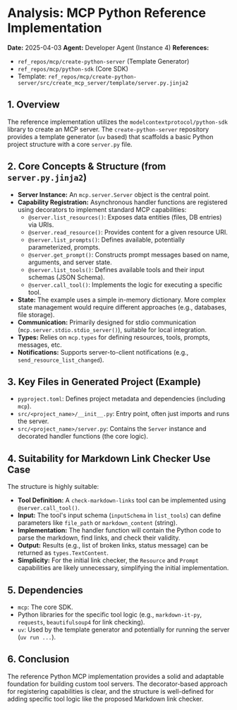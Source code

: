 # Analysis: MCP Python Reference Implementation

**Date:** 2025-04-03
**Agent:** Developer Agent (Instance 4)
**References:**

- `ref_repos/mcp/create-python-server` (Template Generator)
- `ref_repos/mcp/python-sdk` (Core SDK)
- Template: `ref_repos/mcp/create-python-server/src/create_mcp_server/template/server.py.jinja2`

## 1. Overview

The reference implementation utilizes the `modelcontextprotocol/python-sdk` library to create an MCP server. The `create-python-server` repository provides a template generator (`uv` based) that scaffolds a basic Python project structure with a core `server.py` file.

## 2. Core Concepts & Structure (from `server.py.jinja2`)

- **Server Instance:** An `mcp.server.Server` object is the central point.
- **Capability Registration:** Asynchronous handler functions are registered using decorators to implement standard MCP capabilities:
  - `@server.list_resources()`: Exposes data entities (files, DB entries) via URIs.
  - `@server.read_resource()`: Provides content for a given resource URI.
  - `@server.list_prompts()`: Defines available, potentially parameterized, prompts.
  - `@server.get_prompt()`: Constructs prompt messages based on name, arguments, and server state.
  - `@server.list_tools()`: Defines available tools and their input schemas (JSON Schema).
  - `@server.call_tool()`: Implements the logic for executing a specific tool.
- **State:** The example uses a simple in-memory dictionary. More complex state management would require different approaches (e.g., databases, file storage).
- **Communication:** Primarily designed for stdio communication (`mcp.server.stdio.stdio_server()`), suitable for local integration.
- **Types:** Relies on `mcp.types` for defining resources, tools, prompts, messages, etc.
- **Notifications:** Supports server-to-client notifications (e.g., `send_resource_list_changed`).

## 3. Key Files in Generated Project (Example)

- `pyproject.toml`: Defines project metadata and dependencies (including `mcp`).
- `src/<project_name>/__init__.py`: Entry point, often just imports and runs the server.
- `src/<project_name>/server.py`: Contains the `Server` instance and decorated handler functions (the core logic).

## 4. Suitability for Markdown Link Checker Use Case

The structure is highly suitable:

- **Tool Definition:** A `check-markdown-links` tool can be implemented using `@server.call_tool()`.
- **Input:** The tool's input schema (`inputSchema` in `list_tools`) can define parameters like `file_path` or `markdown_content` (string).
- **Implementation:** The handler function will contain the Python code to parse the markdown, find links, and check their validity.
- **Output:** Results (e.g., list of broken links, status message) can be returned as `types.TextContent`.
- **Simplicity:** For the initial link checker, the `Resource` and `Prompt` capabilities are likely unnecessary, simplifying the initial implementation.

## 5. Dependencies

- `mcp`: The core SDK.
- Python libraries for the specific tool logic (e.g., `markdown-it-py`, `requests`, `beautifulsoup4` for link checking).
- `uv`: Used by the template generator and potentially for running the server (`uv run ...`).

## 6. Conclusion

The reference Python MCP implementation provides a solid and adaptable foundation for building custom tool servers. The decorator-based approach for registering capabilities is clear, and the structure is well-defined for adding specific tool logic like the proposed Markdown link checker.
